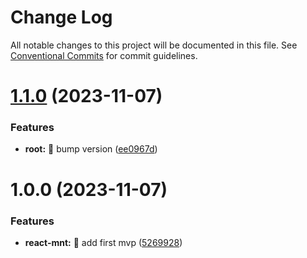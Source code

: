 # Change Log

All notable changes to this project will be documented in this file.
See [Conventional Commits](https://conventionalcommits.org) for commit guidelines.

# [1.1.0](https://github.com/tonyghiani/mnt/compare/react-mnt@1.0.0...react-mnt@1.1.0) (2023-11-07)

### Features

- **root:** 🎸 bump version ([ee0967d](https://github.com/tonyghiani/mnt/commit/ee0967dd4756d2926bf5beef93b583b732123ab5))

# 1.0.0 (2023-11-07)

### Features

- **react-mnt:** 🎸 add first mvp ([5269928](https://github.com/tonyghiani/mnt/commit/5269928ed4c88c1da0ab7d1a1ab73eb26bb03702))
